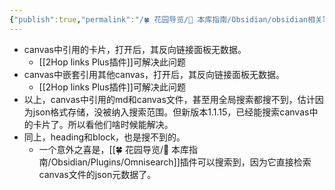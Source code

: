 ```yaml
---
{"publish":true,"permalink":"/🍀 花园导览/🧰 本库指南/Obsidian/obsidian相关笔记/obsidian canvas当前的致命缺陷.md","title":"obsidian canvas当前的致命缺陷","created":"2023-02-27","modified":"2024-08-09","published":"2025-07-15T19:33:29.640+08:00","cssclasses":""}
---
```



- canvas中引用的卡片，打开后，其反向链接面板无数据。
	- [[2Hop links Plus插件]]可解决此问题
- canvas中嵌套引用其他canvas，打开后，其反向链接面板无数据。
	- [[2Hop links Plus插件]]可解决此问题
- 以上，canvas中引用的md和canvas文件，甚至用全局搜索都搜不到，估计因为json格式存储，没被纳入搜索范围。但新版本1.1.15，已经能搜索canvas中的卡片了。所以看他们啥时候能解决。
- 同上，heading和block，也是搜不到的。
	- 一个意外之喜是，[[🍀 花园导览/🧰 本库指南/Obsidian/Plugins/Omnisearch]]插件可以搜索到，因为它直接检索canvas文件的json元数据了。